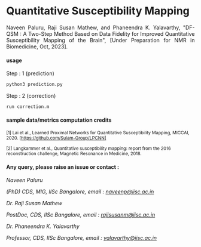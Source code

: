 # Quantitative Susceptibility Mapping   

<p align="justify" markdown="1">
Naveen Paluru, Raji Susan Mathew, and Phaneendra K. Yalavarthy, "DF-QSM : A Two-Step Method Based on Data Fidelity for Improved Quantitative Susceptibility Mapping of the Brain", [Under Preparation for NMR in Biomedicine, Oct, 2023]. 
</p>

#### usage
Step : 1 (prediction)
```md
python3 prediction.py

```
Step : 2 (correction)
```md
run correction.m

```
#### sample data/metrics computation credits

<sup> [1] Lai et al., Learned Proximal Networks for Quantitative Susceptibility Mapping, MICCAI, 2020. [https://github.com/Sulam-Group/LPCNN]</sub>

<sup> [2] Langkammer et al., Quantitative susceptibility mapping: report from the 2016 reconstruction challenge, Magnetic Resonance in Medicine, 2018. </sub>

#### Any query, please raise an issue or contact :

*Naveen Paluru*

*(PhD) CDS, MIG, IISc Bangalore,  email : naveenp@iisc.ac.in*

*Dr. Raji Susan Mathew* 

*PostDoc, CDS, IISc Bangalore, email : rajisusanm@iisc.ac.in*

*Dr. Phaneendra  K. Yalavarthy* 

*Professor, CDS, IISc Bangalore, email : yalavarthy@iisc.ac.in*

